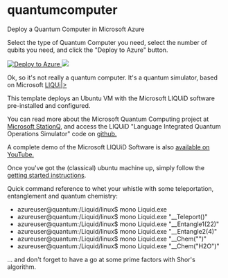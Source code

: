 # quantumcomputer
Deploy a Quantum Computer in Microsoft Azure

Select the type of Quantum Computer you need, select the number of qubits you need, and click the "Deploy to Azure" button. 

<a href="https://portal.azure.com/#create/Microsoft.Template/uri/https%3A%2F%2Fraw.githubusercontent.com%2Fmkiernan%2FQuantumComputer%2Fmaster%2Fazuredeploy.json" target="_blank">
   <img alt="Deploy to Azure" src="http://azuredeploy.net/deploybutton.png"/>
</a>


<a href="http://armviz.io/#/?load=https%3A%2F%2Fraw.githubusercontent.com%2Fmkiernan%2FQuantumComputer%2Fmaster%2Fazuredeploy.json" target="_blank">
    <img src="http://armviz.io/visualizebutton.png"/>
</a>

Ok, so it's not really a quantum computer. It's a quantum simulator, based on Microsoft <a href=https://www.microsoft.com/en-us/research/project/language-integrated-quantum-operations-liqui/>LIQUi|></a>

This template deploys an Ubuntu VM with the Microsoft LIQUiD software pre-installed and configured.

You can read more about the Microsoft Quantum Computing project at <a href="https://stationq.microsoft.com/">Microsoft StationQ</a>, and access the LIQUiD "Language Integrated Quantum Operations Simulator" code on <a href="http://stationq.github.io/Liquid/">github.</a>

A complete demo of the Microsoft LIQUiD Software is also <a href="https://www.youtube.com/watch?v=9JEjqiq7pHE">available on YouTube.</a>

Once you've got the (classical) ubuntu machine up, simply follow the <a href="http://stationq.github.io/Liquid/getting-started/">getting started instructions</a>. 

Quick command reference to whet your whistle with some teleportation, entanglement and quantum chemistry:
<ul> 
<li>azureuser@quantum:/Liquid/linux$ mono Liquid.exe</li>
<li>azureuser@quantum:/Liquid/linux$ mono Liquid.exe "__Teleport()"</li>
<li>azureuser@quantum:/Liquid/linux$ mono Liquid.exe "__Entangle1(22)"</li>
<li>azureuser@quantum:/Liquid/linux$ mono Liquid.exe "__Entangle2(4)"</li>
<li>azureuser@quantum:/Liquid/linux$ mono Liquid.exe "__Chem("")"</li>
<li>azureuser@quantum:/Liquid/linux$ mono Liquid.exe "__Chem("H2O")"</li>
</ul>

... and don't forget to have a go at some prime factors with Shor's algorithm. 
